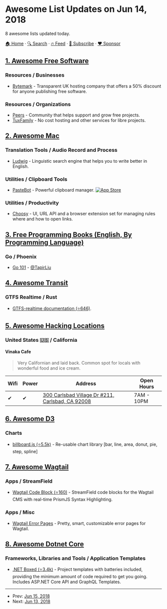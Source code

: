 # Awesome List Updates on Jun 14, 2018

8 awesome lists updated today.

[🏠 Home](/README.md) · [🔍 Search](https://www.trackawesomelist.com/search/) · [🔥 Feed](https://www.trackawesomelist.com/rss.xml) · [📮 Subscribe](https://trackawesomelist.us17.list-manage.com/subscribe?u=d2f0117aa829c83a63ec63c2f&id=36a103854c) · [❤️  Sponsor](https://github.com/sponsors/theowenyoung)



## [1. Awesome Free Software](/content/johnjago/awesome-free-software/README.md)

### Resources / Businesses

*   [Bytemark](https://www.bytemark.co.uk/company/manifesto/) - Transparent UK hosting company that offers a 50% discount for anyone publishing free software.

### Resources / Organizations

*   [Peers](https://peers.community/) - Community that helps support and grow free projects.
*   [TuxFamily](https://www.tuxfamily.org/) - No cost hosting and other services for libre projects.

## [2. Awesome Mac](/content/jaywcjlove/awesome-mac/README.md)

### Translation Tools / Audio Record and Process

*   [Ludwig](https://ludwig.guru) - Linguistic search engine that helps you to write better in English.

### Utilities / Clipboard Tools

*   [PasteBot](https://tapbots.com/pastebot/) - Powerful clipboard manager. [![App Store](https://jaywcjlove.github.io/sb/ico/min-app-store.svg "App Store Software")](https://itunes.apple.com/us/app/pastebot/id1179623856)

### Utilities / Productivity

*   [Choosy](https://www.choosyosx.com) - UI, URL API and a browser extension set for managing rules where and how to open links.

## [3. Free Programming Books (English, By Programming Language)](/content/EbookFoundation/free-programming-books/README.md)

### Go / Phoenix

*   [Go 101](https://go101.org/article/101.html) - [@TapirLiu](https://twitter.com/TapirLiu)

## [4. Awesome Transit](/content/CUTR-at-USF/awesome-transit/README.md)

### GTFS Realtime / Rust

*   [GTFS-realtime documentation (⭐646)](https://github.com/google/transit/tree/master/gtfs-realtime).

## [5. Awesome Hacking Locations](/content/daviddias/awesome-hacking-locations/README.md)

### United States 🇺🇸 / California <a id="california"></a>

#### Vinaka Cafe

> Very Californian and laid back. Common spot for locals with wonderful food
> and ice cream.

| Wifi | Power | Address                                                                              | Open Hours |
| ---- | ----- | ------------------------------------------------------------------------------------ | ---------- |
| ✔    | ✔     | [300 Carlsbad Village Dr #211, Carlsbad, CA 92008](https://goo.gl/maps/x9ReUJVpnYD2) | 7AM - 10PM |

## [6. Awesome D3](/content/wbkd/awesome-d3/README.md)

### Charts

*   [billboard.js (⭐5.5k)](https://github.com/naver/billboard.js) - Re-usable chart library \[bar, line, area, donut, pie, step, spline]

## [7. Awesome Wagtail](/content/springload/awesome-wagtail/README.md)

### Apps / StreamField

*   [Wagtail Code Block (⭐160)](https://github.com/FlipperPA/wagtailcodeblock) - StreamField code blocks for the Wagtail CMS with real-time PrismJS Syntax Highlighting.

### Apps / Misc

*   [Wagtail Error Pages](https://gitlab.com/alexgleason/wagtailerrorpages) - Pretty, smart, customizable error pages for Wagtail.

## [8. Awesome Dotnet Core](/content/thangchung/awesome-dotnet-core/README.md)

### Frameworks, Libraries and Tools / Application Templates

*   [.NET Boxed (⭐3.4k)](https://github.com/Dotnet-Boxed/Templates) - Project templates with batteries included, providing the minimum amount of code required to get you going. Includes ASP.NET Core API and GraphQL Templates.

---

- Prev: [Jun 15, 2018](/content/2018/06/15/README.md)
- Next: [Jun 13, 2018](/content/2018/06/13/README.md)